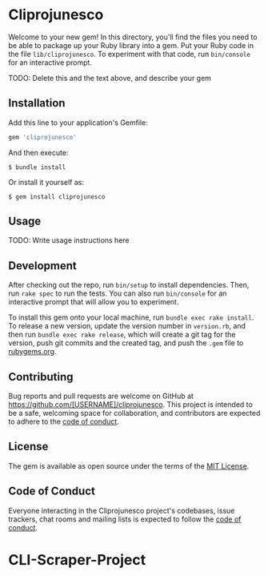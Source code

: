 # Cliprojunesco

Welcome to your new gem! In this directory, you'll find the files you need to be able to package up your Ruby library into a gem. Put your Ruby code in the file `lib/cliprojunesco`. To experiment with that code, run `bin/console` for an interactive prompt.

TODO: Delete this and the text above, and describe your gem

## Installation

Add this line to your application's Gemfile:

```ruby
gem 'cliprojunesco'
```

And then execute:

    $ bundle install

Or install it yourself as:

    $ gem install cliprojunesco

## Usage

TODO: Write usage instructions here

## Development

After checking out the repo, run `bin/setup` to install dependencies. Then, run `rake spec` to run the tests. You can also run `bin/console` for an interactive prompt that will allow you to experiment.

To install this gem onto your local machine, run `bundle exec rake install`. To release a new version, update the version number in `version.rb`, and then run `bundle exec rake release`, which will create a git tag for the version, push git commits and the created tag, and push the `.gem` file to [rubygems.org](https://rubygems.org).

## Contributing

Bug reports and pull requests are welcome on GitHub at https://github.com/[USERNAME]/cliprojunesco. This project is intended to be a safe, welcoming space for collaboration, and contributors are expected to adhere to the [code of conduct](https://github.com/[USERNAME]/cliprojunesco/blob/master/CODE_OF_CONDUCT.md).

## License

The gem is available as open source under the terms of the [MIT License](https://opensource.org/licenses/MIT).

## Code of Conduct

Everyone interacting in the Cliprojunesco project's codebases, issue trackers, chat rooms and mailing lists is expected to follow the [code of conduct](https://github.com/[USERNAME]/cliprojunesco/blob/master/CODE_OF_CONDUCT.md).
# CLI-Scraper-Project
